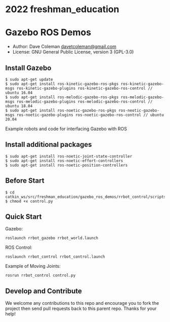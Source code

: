 # 2022 freshman_education

# Gazebo ROS Demos

* Author: Dave Coleman <davetcoleman@gmail.com>
* License: GNU General Public License, version 3 (GPL-3.0)

## Install Gazebo
    $ sudo apt-get update
    $ sudo apt-get install ros-kinetic-gazebo-ros-pkgs ros-kinetic-gazebo-msgs ros-kinetic-gazebo-plugins ros-kinetic-gazebo-ros-control // ubuntu 16.04
    $ sudo apt-get install ros-melodic-gazebo-ros-pkgs ros-melodic-gazebo-msgs ros-melodic-gazebo-plugins ros-melodic-gazebo-ros-control // ubuntu 18.04
    $ sudo apt-get install ros-noetic-gazebo-ros-pkgs ros-neotic-gazebo-msgs ros-noetic-gazebo-plugins ros-noetic-gazebo-ros-control // ubuntu 20.04

Example robots and code for interfacing Gazebo with ROS

## Install additional packages
    $ sudo apt-get install ros-noetic-joint-state-controller
    $ sudo apt-get install ros-noetic-effort-controllers
    $ sudo apt-get install ros-noetic-position-controllers

## Before Start

    $ cd catkin_ws/src/freshman_education/gazebo_ros_demos/rrbot_control/scripts
    $ chmod +x control.py

## Quick Start

Gazebo:

    roslaunch rrbot_gazebo rrbot_world.launch

ROS Control:

    roslaunch rrbot_control rrbot_control.launch

Example of Moving Joints:

    rosrun rrbot_control control.py

## Develop and Contribute

We welcome any contributions to this repo and encourage you to fork the project then send pull requests back to this parent repo. Thanks for your help!
